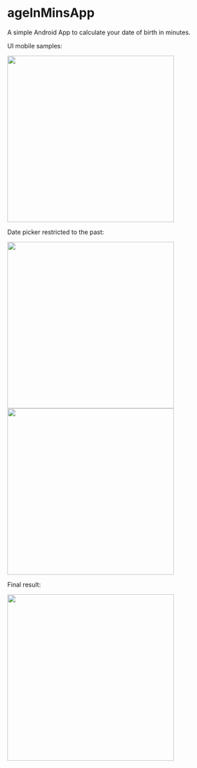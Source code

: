 # ageInMinsApp

A simple Android App to calculate your date of birth in minutes.

UI mobile samples:

<img src="https://i.imgur.com/EE6VSkh.jpg" width="380">

Date picker restricted to the past:

<img src="https://i.imgur.com/qSn8E77.jpg" width="380">
<img src="https://i.imgur.com/lcGQ3lE.jpg" width="380">

Final result:

<img src="https://i.imgur.com/OiA0yTq.jpg" width="380">
